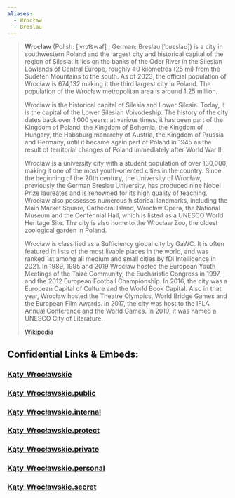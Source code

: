 ```yaml
---
aliases:
  - Wrocław
  - Breslau
---
```


> **Wrocław** (Polish: [ˈvrɔt͡swaf] ; German: Breslau [ˈbʁɛslaʊ]) 
> is a city in southwestern Poland 
> and the largest city and historical capital of the region of Silesia. 
> It lies on the banks of the Oder River in the Silesian Lowlands of Central Europe, 
> roughly 40 kilometres (25 mi) from the Sudeten Mountains to the south. 
> As of 2023, the official population of Wrocław is 674,132 
> making it the third largest city in Poland. 
> The population of the Wrocław metropolitan area is around 1.25 million.
>
> Wrocław is the historical capital of Silesia and Lower Silesia. Today, it is the capital of the Lower Silesian Voivodeship. The history of the city dates back over 1,000 years; at various times, it has been part of the Kingdom of Poland, the Kingdom of Bohemia, the Kingdom of Hungary, the Habsburg monarchy of Austria, the Kingdom of Prussia and Germany, until it became again part of Poland in 1945 as the result of territorial changes of Poland immediately after World War II.
>
> Wrocław is a university city with a student population of over 130,000, making it one of the most youth-oriented cities in the country. Since the beginning of the 20th century, the University of Wrocław, previously the German Breslau University, has produced nine Nobel Prize laureates and is renowned for its high quality of teaching. Wrocław also possesses numerous historical landmarks, including the Main Market Square, Cathedral Island, Wrocław Opera, the National Museum and the Centennial Hall, which is listed as a UNESCO World Heritage Site. The city is also home to the Wrocław Zoo, the oldest zoological garden in Poland.
>
> Wrocław is classified as a Sufficiency global city by GaWC. It is often featured in lists of the most livable places in the world, and was ranked 1st among all medium and small cities by fDi Intelligence in 2021. In 1989, 1995 and 2019 Wrocław hosted the European Youth Meetings of the Taizé Community, the Eucharistic Congress in 1997, and the 2012 European Football Championship. In 2016, the city was a European Capital of Culture and the World Book Capital. Also in that year, Wrocław hosted the Theatre Olympics, World Bridge Games and the European Film Awards. In 2017, the city was host to the IFLA Annual Conference and the World Games. In 2019, it was named a UNESCO City of Literature.
>
> [Wikipedia](https://en.wikipedia.org/wiki/Wroc%C5%82aw)


## Confidential Links & Embeds: 

### [Kąty_Wrocławskie](/_Standards/Earth/Continent/Europe/Europe~East/Poland/Provinces~Poland/Lower_Silesian/counties~Dolnośląskie/Wrocław/cities~Wrocław/Kąty_Wrocławskie.md) 

### [Kąty_Wrocławskie.public](/_public/Earth/Continent/Europe/Europe~East/Poland/Provinces~Poland/Lower_Silesian/counties~Dolnośląskie/Wrocław/cities~Wrocław/Kąty_Wrocławskie.public.md) 

### [Kąty_Wrocławskie.internal](/_internal/Earth/Continent/Europe/Europe~East/Poland/Provinces~Poland/Lower_Silesian/counties~Dolnośląskie/Wrocław/cities~Wrocław/Kąty_Wrocławskie.internal.md) 

### [Kąty_Wrocławskie.protect](/_protect/Earth/Continent/Europe/Europe~East/Poland/Provinces~Poland/Lower_Silesian/counties~Dolnośląskie/Wrocław/cities~Wrocław/Kąty_Wrocławskie.protect.md) 

### [Kąty_Wrocławskie.private](/_private/Earth/Continent/Europe/Europe~East/Poland/Provinces~Poland/Lower_Silesian/counties~Dolnośląskie/Wrocław/cities~Wrocław/Kąty_Wrocławskie.private.md) 

### [Kąty_Wrocławskie.personal](/_personal/Earth/Continent/Europe/Europe~East/Poland/Provinces~Poland/Lower_Silesian/counties~Dolnośląskie/Wrocław/cities~Wrocław/Kąty_Wrocławskie.personal.md) 

### [Kąty_Wrocławskie.secret](/_secret/Earth/Continent/Europe/Europe~East/Poland/Provinces~Poland/Lower_Silesian/counties~Dolnośląskie/Wrocław/cities~Wrocław/Kąty_Wrocławskie.secret.md)

